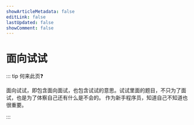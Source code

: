 ```yaml
---
showArticleMetadata: false
editLink: false
lastUpdated: false
showComment: false
---
```


# 面向试试

::: tip 何来此页❓

面向试试，即包含面向面试，也包含试试的意思。试试里面的题目，不只为了面试，也是为了体察自己还有什么是不会的。
作为新手程序员，知道自己不知道也很重要。

:::
